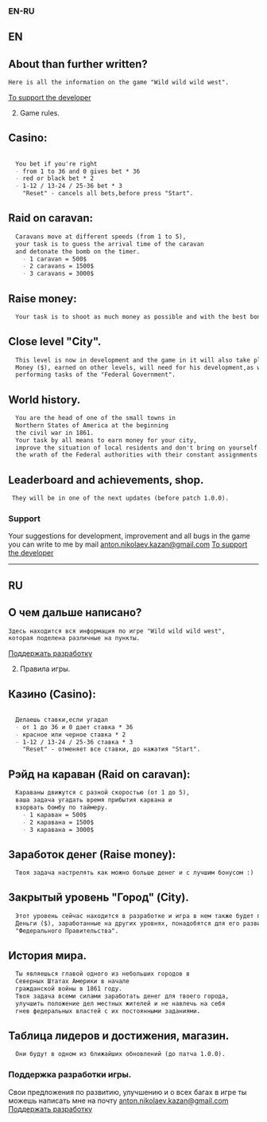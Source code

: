 ### EN-RU
## EN
## About than further written?
```markdown
Here is all the information on the game "Wild wild wild west".
```
[To support the developer](https://www.donationalerts.com/r/ibottlesavvy)

2. Game rules.
## Casino:
```markdown
  
  You bet if you're right
  - from 1 to 36 and 0 gives bet * 36
  - red or black bet * 2
  - 1-12 / 13-24 / 25-36 bet * 3
    "Reset" - cancels all bets,before press "Start".
```
## Raid on caravan:
```markdown
  Caravans move at different speeds (from 1 to 5), 
  your task is to guess the arrival time of the caravan 
  and detonate the bomb on the timer.
    - 1 caravan = 500$
    - 2 caravans = 1500$
    - 3 caravans = 3000$
```
## Raise money:
```markdown
  Your task is to shoot as much money as possible and with the best bonus :)
```
## Close level "City".
```markdown
  This level is now in development and the game in it will also take place in real time.
  Money ($), earned on other levels, will need for his development,as well as 
  performing tasks of the "Federal Government".
```
## World history.
```markdown
  You are the head of one of the small towns in
  Northern States of America at the beginning 
  the civil war in 1861.
  Your task by all means to earn money for your city, 
  improve the situation of local residents and don't bring on yourself 
  the wrath of the Federal authorities with their constant assignments.
```
## Leaderboard and achievements, shop.
```markdown
 They will be in one of the next updates (before patch 1.0.0).
```

### Support
Your suggestions for development, improvement and all bugs in the game you can 
write to me by mail anton.nikolaev.kazan@gmail.com
[To support the developer](https://www.donationalerts.com/r/ibottlesavvy)

*****************************************************

## RU
## О чем дальше написано?
```markdown
Здесь находится вся информация по игре "Wild wild wild west", 
которая поделена различные на пункты.
```
[Поддержать разработку](https://www.donationalerts.com/r/ibottlesavvy)

2. Правила игры.
## Казино (Casino):
```markdown
  
  Делаешь ставки,если угадал
  - от 1 до 36 и 0 дает ставка * 36
  - красное или черное ставка * 2
  - 1-12 / 13-24 / 25-36 ставка * 3
    "Reset" - отменяет все ставки, до нажатия "Start".
```
## Рэйд на караван (Raid on caravan):
```markdown
  Караваны движутся с разной скоростью (от 1 до 5), 
  ваша задача угадать время прибытия карвана и 
  взорвать бомбу по таймеру.
    - 1 караван = 500$
    - 2 каравана = 1500$
    - 3 каравана = 3000$
```
## Заработок денег (Raise money):
```markdown
  Твоя задача настрелять как можно больше денег и с лучшим бонусом :)
```
## Закрытый уровень "Город" (City).
```markdown
  Этот уровень сейчас находится в разработке и игра в нем также будет происходить в реальном времени.
  Деньги ($), заработанные на других уровнях, понадобятся для его развития,а также выполнения заданий 
  "Федерального Правительства".
```
## История мира.
```markdown
  Ты являешься главой одного из небольших городов в
  Северных Штатах Америки в начале 
  гражданской войны в 1861 году.
  Твоя задача всеми силами заработать денег для твоего города, 
  улучшить положение дел местных жителей и не навлечь на себя 
  гнев федеральных властей с их постоянными заданиями.
```
## Таблица лидеров и достижения, магазин.
```markdown
  Они будут в одном из ближайших обновлений (до патча 1.0.0).
```

### Поддержка разработки игры.
Свои предложения по развитию, улучшению и о всех багах в игре ты можешь написать мне на почту anton.nikolaev.kazan@gmail.com
[Поддержать разработку](https://www.donationalerts.com/r/ibottlesavvy)
